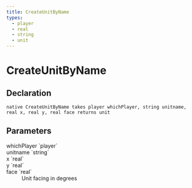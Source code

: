 ```yaml
---
title: CreateUnitByName
types:
  - player
  - real
  - string
  - unit
---
```


# CreateUnitByName

## Declaration

```
native CreateUnitByName takes player whichPlayer, string unitname, real x, real y, real face returns unit
```

## Parameters
<dl>
  <dt>whichPlayer `player`</dt>
  <dd></dd>

  <dt>unitname `string`</dt>
  <dd></dd>

  <dt>x `real`</dt>
  <dd></dd>

  <dt>y `real`</dt>
  <dd></dd>

  <dt>face `real`</dt>
  <dd>Unit facing in degrees</dd>
</dl>